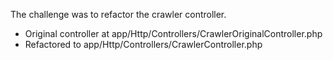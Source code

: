 The challenge was to refactor the crawler controller.
- Original controller at app/Http/Controllers/CrawlerOriginalController.php
- Refactored to app/Http/Controllers/CrawlerController.php


